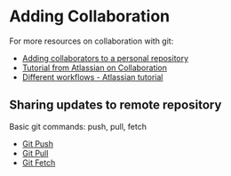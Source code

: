 # Adding Collaboration

For more resources on collaboration with git:

* [Adding collaborators to a personal repository](https://help.github.com/articles/adding-collaborators-to-a-personal-repository/)
* [Tutorial from Atlassian on Collaboration](https://www.atlassian.com/git/tutorials/syncing)
* [Different workflows - Atlassian tutorial](https://www.atlassian.com/git/tutorials/comparing-workflows/)

## Sharing updates to remote repository

Basic git commands: push, pull, fetch

* [Git Push](http://git-scm.com/docs/git-push)
* [Git Pull](http://git-scm.com/docs/git-pull)
* [Git Fetch](http://git-scm.com/docs/git-fetch)
